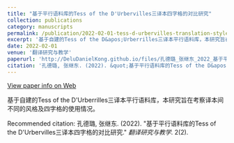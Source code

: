 ```yaml
---
title: "基于平行语料库的Tess of the D'Urbervilles三译本四字格的对比研究"
collection: publications
category: manuscripts
permalink: /publication/2022-02-01-tess-d-urbervilles-translation-style
excerpt: '基于自建的Tess of the D&apos;Urberrilles三译本平行语料库，本研究旨在考察译本间不同的风格及四字格的使用情况。'
date: 2022-02-01
venue: '翻译研究与教学'
paperurl: 'http://DeluDanielKong.github.io/files/孔德璐_张继东_2022_基于平行语料库的Tess of the D'Urbervilles三译本四字格的对比研究.pdf'
citation: '孔德璐, 张继东. (2022). &quot;基于平行语料库的Tess of the D&apos;Urbervilles三译本四字格的对比研究.&quot; <i>翻译研究与教学</i>. 2(2).'
---
```


<a href='https://kns.cnki.net/kcms2/article/abstract?v=NR7yonmY8oPqIBJd8VHcWWoUJlj9XR2pE0aXA8ODR1pLxzzsMPWlQCpctag4jjeQanrp8i3GdEC3eiMaQR0DEtXJzjItxD7J6JVDxAhDZS3LSGQANmOCEaJNkYdduZFNGUK0vRyu4ZE=&uniplatform=NZKPT&language=CHS'>View paper info on Web</a>

基于自建的Tess of the D&apos;Urberrilles三译本平行语料库，本研究旨在考察译本间不同的风格及四字格的使用情况。

Recommended citation: 孔德璐, 张继东. (2022). "基于平行语料库的Tess of the D'Urbervilles三译本四字格的对比研究." <i>翻译研究与教学</i>. 2(2).